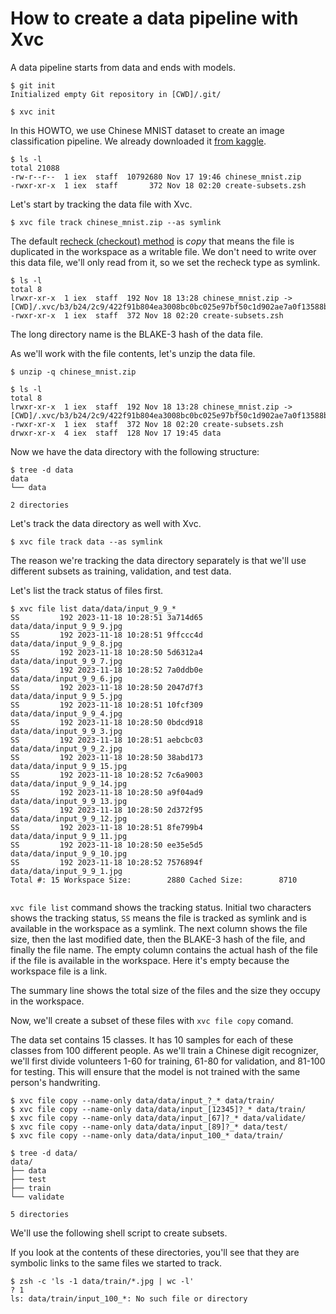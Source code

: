 # How to create a data pipeline with Xvc

A data pipeline starts from data and ends with models. 

```console
$ git init
Initialized empty Git repository in [CWD]/.git/

$ xvc init
```

In this HOWTO, we use Chinese MNIST dataset to create an image classification pipeline. We already downloaded it [from kaggle](https://www.kaggle.com/datasets/gpreda/chinese-mnist/data). 

```console
$ ls -l
total 21088
-rw-r--r--  1 iex  staff  10792680 Nov 17 19:46 chinese_mnist.zip
-rwxr-xr-x  1 iex  staff       372 Nov 18 02:20 create-subsets.zsh

```
Let's start by tracking the data file with Xvc.

```console
$ xvc file track chinese_mnist.zip --as symlink

```

The default [recheck (checkout) method](/ref/xvc-file-recheck.md) is _copy_ that means the file is
duplicated in the workspace as a writable file. We don't need to write over this
data file, we'll only read from it, so we set the recheck type as symlink.

```console
$ ls -l
total 8
lrwxr-xr-x  1 iex  staff  192 Nov 18 13:28 chinese_mnist.zip -> [CWD]/.xvc/b3/b24/2c9/422f91b804ea3008bc0bc025e97bf50c1d902ae7a0f13588b84f59023d/0.zip
-rwxr-xr-x  1 iex  staff  372 Nov 18 02:20 create-subsets.zsh

```

The long directory name is the BLAKE-3 hash of the data file.

As we'll work with the file contents, let's unzip the data file.

```console
$ unzip -q chinese_mnist.zip

$ ls -l
total 8
lrwxr-xr-x  1 iex  staff  192 Nov 18 13:28 chinese_mnist.zip -> [CWD]/.xvc/b3/b24/2c9/422f91b804ea3008bc0bc025e97bf50c1d902ae7a0f13588b84f59023d/0.zip
-rwxr-xr-x  1 iex  staff  372 Nov 18 02:20 create-subsets.zsh
drwxr-xr-x  4 iex  staff  128 Nov 17 19:45 data

```

Now we have the data directory with the following structure:

```console
$ tree -d data
data
└── data

2 directories

```

Let's track the data directory as well with Xvc.

```console
$ xvc file track data --as symlink
```

The reason we're tracking the data directory separately is that we'll use different subsets as training, validation, and test data. 

Let's list the track status of files first. 

```console
$ xvc file list data/data/input_9_9_*
SS         192 2023-11-18 10:28:51 3a714d65          data/data/input_9_9_9.jpg
SS         192 2023-11-18 10:28:51 9ffccc4d          data/data/input_9_9_8.jpg
SS         192 2023-11-18 10:28:50 5d6312a4          data/data/input_9_9_7.jpg
SS         192 2023-11-18 10:28:52 7a0ddb0e          data/data/input_9_9_6.jpg
SS         192 2023-11-18 10:28:50 2047d7f3          data/data/input_9_9_5.jpg
SS         192 2023-11-18 10:28:51 10fcf309          data/data/input_9_9_4.jpg
SS         192 2023-11-18 10:28:50 0bdcd918          data/data/input_9_9_3.jpg
SS         192 2023-11-18 10:28:51 aebcbc03          data/data/input_9_9_2.jpg
SS         192 2023-11-18 10:28:50 38abd173          data/data/input_9_9_15.jpg
SS         192 2023-11-18 10:28:52 7c6a9003          data/data/input_9_9_14.jpg
SS         192 2023-11-18 10:28:50 a9f04ad9          data/data/input_9_9_13.jpg
SS         192 2023-11-18 10:28:50 2d372f95          data/data/input_9_9_12.jpg
SS         192 2023-11-18 10:28:51 8fe799b4          data/data/input_9_9_11.jpg
SS         192 2023-11-18 10:28:50 ee35e5d5          data/data/input_9_9_10.jpg
SS         192 2023-11-18 10:28:52 7576894f          data/data/input_9_9_1.jpg
Total #: 15 Workspace Size:        2880 Cached Size:        8710


```

`xvc file list` command shows the tracking status. Initial two characters shows
the tracking status, `SS` means the file is tracked as symlink and is available
in the workspace as a symlink. The next column shows the file size, then the
last modified date, then the BLAKE-3 hash of the file, and finally the file
name. The empty column contains the actual hash of the file if the file is
available in the workspace. Here it's empty because the workspace file is a
link. 

The summary line shows the total size of the files and the size they occupy in
the workspace.

Now, we'll create a subset of these files with `xvc file copy` comand. 

The data set contains 15 classes. It has 10 samples for each of these classes
from 100 different people. As we'll train a Chinese digit recognizer, we'll
first divide volunteers 1-60 for training, 61-80 for validation, and 81-100 for
testing. This will ensure that the model is not trained with the same person's
handwriting.


```console
$ xvc file copy --name-only data/data/input_?_* data/train/
$ xvc file copy --name-only data/data/input_[12345]?_* data/train/
$ xvc file copy --name-only data/data/input_[67]?_* data/validate/
$ xvc file copy --name-only data/data/input_[89]?_* data/test/
$ xvc file copy --name-only data/data/input_100_* data/train/

$ tree -d data/
data/
├── data
├── test
├── train
└── validate

5 directories

```

We'll use the following shell script to create subsets.


If you look at the contents of these directories, you'll see that they are
symbolic links to the same files we started to track. 

```console
$ zsh -c 'ls -1 data/train/*.jpg | wc -l'
? 1
ls: data/train/input_100_*: No such file or directory

```
